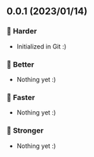 ## 0.0.1 (2023/01/14)

### 👏 **Harder**
* Initialized in Git :)

### 🤩 **Better**
* Nothing yet :)


### 🚀 **Faster**
* Nothing yet :)


### 💪 **Stronger**
* Nothing yet :)
